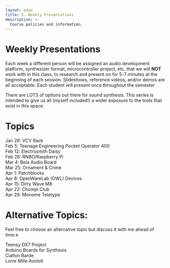 ```yaml
---
layout: page
title: 5. Weekly Presentations
description: >-
  Course policies and information.
---
```


# Weekly Presentations

Each week a different person will be assigned an audio development platform, synthesizer format, microcontroller project, etc. that we will **NOT** work with in this class, to research and present on for 5-7 minutes at the beginning of each session. Slideshows, reference videos, and/or demos are all acceptable. Each student will present once throughout the semester

There are LOTS of options out there for sound synthesis. This series is intended to give us all (myself included!) a wider exposure to the tools that exist in this space.

# Topics

<!-- **Development Board**{: .label .label-purple }
**Teensy Project**{: .label .label-red }
**Eurorack**{: .label .label-yellow }
**Product/Tool**{: .label .label-green } -->

Jan 29: VCV Rack  
Feb 5: Teenage Engineering Pocket Operator 400  
Feb 12: Electrosmith Daisy  
Feb 26: RNBO/Raspberry Pi  
Mar 4: Bela Audio Board  
Mar 25: Ornament & Crime  
Apr 1: Patchblocks  
Apr 8: OpenWareLab (OWL) Devices  
Apr 15: Dirty Wave M8  
Apr 22: Chompi Club  
Apr 29: Monome Teletype

# Alternative Topics:

Feel free to choose an alternative topic but discuss it with me ahead of time.e

Teensy DX7 Project  
Arduino Boards for Synthesis  
Ciatlon Barde  
Lorre Mille
Axoloti
